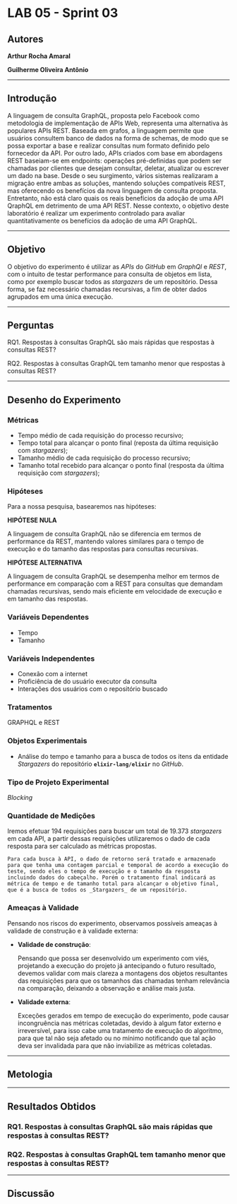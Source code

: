 # LAB 05 - Sprint 03

## Autores

**Arthur Rocha Amaral**

**Guilherme Oliveira Antônio**

---

## Introdução

A linguagem de consulta GraphQL, proposta pelo Facebook como metodologia de implementação de APIs Web, representa uma alternativa às populares APIs REST. Baseada em grafos, a linguagem permite que usuários consultem banco de dados na forma de schemas, de modo que se possa exportar a base e realizar consultas num formato definido pelo fornecedor da API. Por outro lado, APIs criados com base em abordagens REST baseiam-se em endpoints: operações pré-definidas que podem ser chamadas por clientes que desejam consultar, deletar, atualizar ou escrever um dado na base. Desde o seu surgimento, vários sistemas realizaram a migração entre ambas as soluções, mantendo soluções compatíveis REST, mas oferecendo os benefícios da nova linguagem de consulta proposta. Entretanto, não está claro quais os reais benefícios da adoção de uma API QraphQL em detrimento de uma API REST. Nesse contexto, o objetivo deste laboratório é realizar um experimento controlado para avaliar quantitativamente os benefícios da adoção de uma API GraphQL.

---

## Objetivo

O objetivo do experimento é utilizar as _APIs_ do _GitHub_ em _GraphQl_ e _REST_, com o intuito de testar performance para consulta de objetos em lista, como por exemplo buscar todos as _stargazers_ de um repositório. Dessa forma, se faz necessário chamadas recursivas, a fim de obter dados agrupados em uma única execução.

---

## Perguntas

RQ1. Respostas à consultas GraphQL são mais rápidas que respostas à consultas REST?

RQ2. Respostas à consultas GraphQL tem tamanho menor que respostas à consultas REST?

---

## Desenho do Experimento

### Métricas

- Tempo médio de cada requisição do processo recursivo;
- Tempo total para alcançar o ponto final (reposta da última requisição com _stargazers_);
- Tamanho médio de cada requisição do processo recursivo;
- Tamanho total recebido para alcançar o ponto final (resposta da última requisição com _stargazers_);

### Hipóteses

Para a nossa pesquisa, basearemos nas hipóteses:

**HIPÓTESE NULA**

A linguagem de consulta GraphQL não se diferencia em termos de performance da REST, mantendo valores similares para o tempo de execução e do tamanho das respostas para consultas recursivas.

**HIPÓTESE ALTERNATIVA**

A linguagem de consulta GraphQL se desempenha melhor em termos de performance em comparação com a REST para consultas que demandam chamadas recursivas, sendo mais eficiente em velocidade de execução e em tamanho das respostas.

### Variáveis Dependentes

- Tempo
- Tamanho

### Variáveis Independentes

- Conexão com a internet
- Proficiência de do usuário executor da consulta
- Interações dos usuários com o repositório buscado

### Tratamentos

GRAPHQL e REST

### Objetos Experimentais

- Análise do tempo e tamanho para a busca de todos os itens da entidade _Stargazers_ do repositório **`elixir-lang/elixir`** no _GitHub_.

### Tipo de Projeto Experimental

_Blocking_

### Quantidade de Medições

Iremos efetuar 194 requisições para buscar um total de 19.373 _stargazers_ em cada API, a partir dessas requisições utilizaremos o dado de cada resposta para ser calculado as métricas propostas.

`Para cada busca à API, o dado de retorno será tratado e armazenado para que tenha uma contagem parcial e temporal de acordo a execução do teste, sendo eles o tempo de execução e o tamanho da resposta incluindo dados do cabeçalho. Porém o tratamento final indicará as métrica de tempo e de tamanho total para alcançar o objetivo final, que é a busca de todos os _Stargazers_ de um repositório.`

### Ameaças à Validade

Pensando nos riscos do experimento, observamos possíveis ameaças à validade de construção e à validade externa:

- **Validade de construção**:

  Pensando que possa ser desenvolvido um experimento com viés, projetando a execução do projeto já antecipando o futuro resultado, devemos validar com mais clareza a montagens dos objetos resultantes das requisições para que os tamanhos das chamadas tenham relevância na comparação, deixando a observação e análise mais justa.

- **Validade externa**:

  Exceções gerados em tempo de execução do experimento, pode causar incongruência nas métricas coletadas, devido à algum fator externo e irreversível, para isso cabe uma tratamento de execução do algoritmo, para que tal não seja afetado ou no mínimo notificando que tal ação deva ser invalidada para que não inviabilize as métricas coletadas.

---

## Metologia

---

## Resultados Obtidos

### RQ1. Respostas à consultas GraphQL são mais rápidas que respostas à consultas REST?

### RQ2. Respostas à consultas GraphQL tem tamanho menor que respostas à consultas REST?

---

## Discussão
